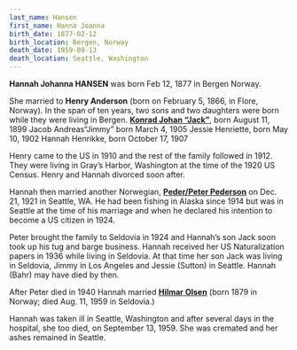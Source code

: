```yaml
---
last_name: Hansen
first_name: Hanna Joanna
birth_date: 1877-02-12
birth_location: Bergen, Norway
death_date: 1959-09-13
death_location: Seattle, Washington
---
```

**Hannah Johanna HANSEN** was born Feb 12, 1877 in Bergen Norway. 

She married to **Henry Anderson** (born on February 5, 1866, in Flore, Norway). In the span of ten years, two sons and two daughters were born while they were living  in Bergen. 
[**Konrad Johan “Jack”**](./Anderson_Jack_Conrad_Sr.md), born August 11, 1899
Jacob Andreas“Jimmy” born March 4, 1905
Jessie Henriette, born May 10, 1902
Hannah Henrikke, born October 17, 1907

Henry came to the US in 1910 and the rest of the family followed in 1912. They were living in Gray’s Harbor, Washington at the time of the 1920 US Census. Henry and Hannah divorced soon after. 

Hannah then married another Norwegian, [**Peder/Peter Pederson**](./Pederson_Peter_Emanuel.md) on Dec. 21, 1921 in Seattle, WA.  He had been fishing in Alaska since 1914 but was in Seattle at the time of his marriage and when he declared his intention to become a US citizen in 1924.

Peter brought the family to Seldovia in 1924 and Hannah’s son Jack soon took up his tug and barge business. 
Hannah received her US Naturalization papers in 1936 while living in Seldovia. At that time her son Jack was living in Seldovia, Jimmy in Los Angeles and Jessie (Sutton) in Seattle. Hannah (Bahr) may have died by then.

After Peter died in 1940 Hannah married [**Hilmar Olsen**](./Olsen_Hilmar.md) (born 1879 in Norway; died Aug. 11, 1959 in Seldovia.)

Hannah was taken ill in Seattle, Washington and after several days in the hospital, she too died, on September 13, 1959.  She was cremated  and her ashes remained in Seattle.
